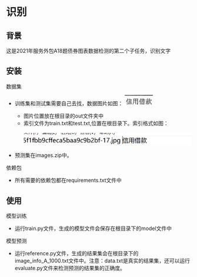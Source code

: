 识别
=
背景
--
这是2021年服务外包A18题债券图表数据检测的第二个子任务，识别文字

安装
--
数据集
* 训练集和测试集需要自己去找，数据图片如图：![image](./imageforreadme/数据集图片.jpg)
  * 图片位置放在根目录的out文件夹中
  * 索引文件为train.txt和test.txt,位置在根目录下。索引格式如图：<br><br>
![image](./imageforreadme/索引格式.png)<br>

* 预测集在images.zip中。

依赖包
* 所有需要的依赖包都在requirements.txt文件中

使用
--
模型训练
* 运行train.py文件，生成的模型文件会保存在根目录下的model文件中

模型预测
* 运行reference.py文件，生成的结果集会在根目录下的image_info_A_1000.txt文件中。注意：data.txt是真实的结果集，还可以运行evaluate.py文件来检测预测的结果集的正确度。


